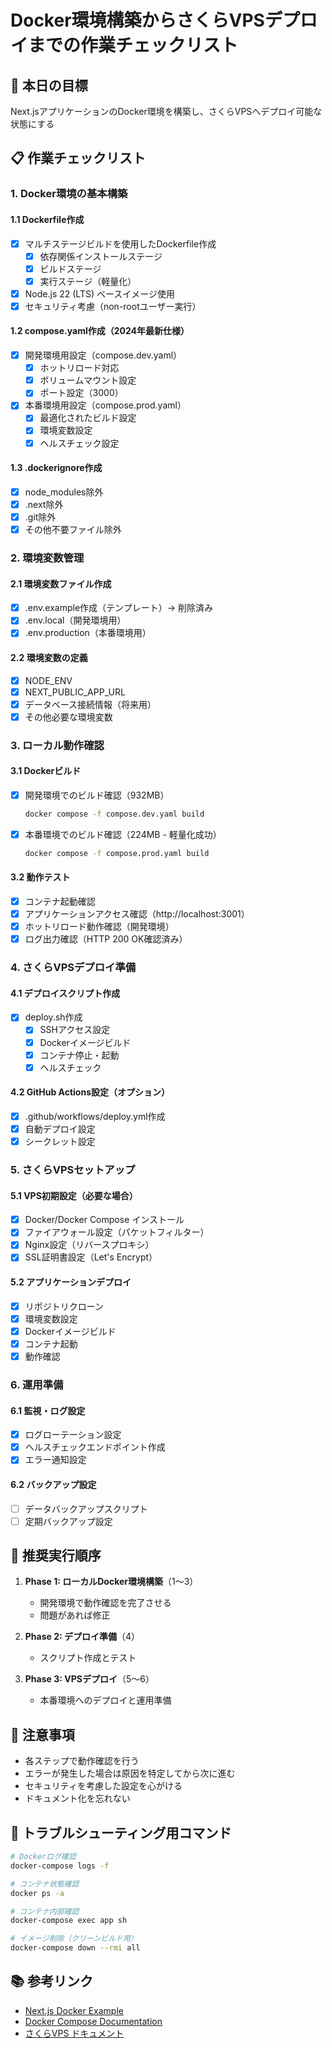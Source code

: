 # Docker環境構築からさくらVPSデプロイまでの作業チェックリスト

## 🎯 本日の目標
Next.jsアプリケーションのDocker環境を構築し、さくらVPSへデプロイ可能な状態にする

## 📋 作業チェックリスト

### 1. Docker環境の基本構築

#### 1.1 Dockerfile作成
- [x] マルチステージビルドを使用したDockerfile作成
  - [x] 依存関係インストールステージ
  - [x] ビルドステージ
  - [x] 実行ステージ（軽量化）
- [x] Node.js 22 (LTS) ベースイメージ使用
- [x] セキュリティ考慮（non-rootユーザー実行）

#### 1.2 compose.yaml作成（2024年最新仕様）
- [x] 開発環境用設定（compose.dev.yaml）
  - [x] ホットリロード対応
  - [x] ボリュームマウント設定
  - [x] ポート設定（3000）
- [x] 本番環境用設定（compose.prod.yaml）
  - [x] 最適化されたビルド設定
  - [x] 環境変数設定
  - [x] ヘルスチェック設定

#### 1.3 .dockerignore作成
- [x] node_modules除外
- [x] .next除外
- [x] .git除外
- [x] その他不要ファイル除外

### 2. 環境変数管理

#### 2.1 環境変数ファイル作成
- [x] .env.example作成（テンプレート）→ 削除済み
- [x] .env.local（開発環境用）
- [x] .env.production（本番環境用）

#### 2.2 環境変数の定義
- [x] NODE_ENV
- [x] NEXT_PUBLIC_APP_URL
- [x] データベース接続情報（将来用）
- [x] その他必要な環境変数

### 3. ローカル動作確認

#### 3.1 Dockerビルド
- [x] 開発環境でのビルド確認（932MB）
  ```bash
  docker compose -f compose.dev.yaml build
  ```
- [x] 本番環境でのビルド確認（224MB - 軽量化成功）
  ```bash
  docker compose -f compose.prod.yaml build
  ```

#### 3.2 動作テスト
- [x] コンテナ起動確認
- [x] アプリケーションアクセス確認（http://localhost:3001）
- [x] ホットリロード動作確認（開発環境）
- [x] ログ出力確認（HTTP 200 OK確認済み）

### 4. さくらVPSデプロイ準備

#### 4.1 デプロイスクリプト作成
- [x] deploy.sh作成
  - [x] SSHアクセス設定
  - [x] Dockerイメージビルド
  - [x] コンテナ停止・起動
  - [x] ヘルスチェック

#### 4.2 GitHub Actions設定（オプション）
- [x] .github/workflows/deploy.yml作成
- [x] 自動デプロイ設定
- [x] シークレット設定

### 5. さくらVPSセットアップ

#### 5.1 VPS初期設定（必要な場合）
- [x] Docker/Docker Compose インストール
- [x] ファイアウォール設定（パケットフィルター）
- [x] Nginx設定（リバースプロキシ）
- [x] SSL証明書設定（Let's Encrypt）

#### 5.2 アプリケーションデプロイ
- [x] リポジトリクローン
- [x] 環境変数設定
- [x] Dockerイメージビルド
- [x] コンテナ起動
- [x] 動作確認

### 6. 運用準備

#### 6.1 監視・ログ設定
- [x] ログローテーション設定
- [x] ヘルスチェックエンドポイント作成
- [x] エラー通知設定

#### 6.2 バックアップ設定
- [ ] データバックアップスクリプト
- [ ] 定期バックアップ設定

## 🚀 推奨実行順序

1. **Phase 1: ローカルDocker環境構築**（1〜3）
   - 開発環境で動作確認を完了させる
   - 問題があれば修正

2. **Phase 2: デプロイ準備**（4）
   - スクリプト作成とテスト

3. **Phase 3: VPSデプロイ**（5〜6）
   - 本番環境へのデプロイと運用準備

## 📝 注意事項

- 各ステップで動作確認を行う
- エラーが発生した場合は原因を特定してから次に進む
- セキュリティを考慮した設定を心がける
- ドキュメント化を忘れない

## 🔧 トラブルシューティング用コマンド

```bash
# Dockerログ確認
docker-compose logs -f

# コンテナ状態確認
docker ps -a

# コンテナ内部確認
docker-compose exec app sh

# イメージ削除（クリーンビルド用）
docker-compose down --rmi all
```

## 📚 参考リンク

- [Next.js Docker Example](https://github.com/vercel/next.js/tree/canary/examples/with-docker)
- [Docker Compose Documentation](https://docs.docker.com/compose/)
- [さくらVPS ドキュメント](https://manual.sakura.ad.jp/vps/)